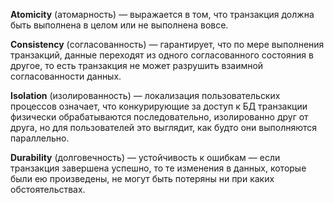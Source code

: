 **Atomicity** (атомарность) — выражается в том, что транзакция должна быть выполнена в целом или не выполнена вовсе.

**Consistency** (согласованность) — гарантирует, что по мере выполнения транзакций, данные переходят из одного согласованного состояния в другое, то есть транзакция не может разрушить взаимной согласованности данных.

**Isolation** (изолированность) — локализация пользовательских процессов означает, что конкурирующие за доступ к БД транзакции физически обрабатываются последовательно, изолированно друг от друга, но для пользователей это выглядит, как будто они выполняются параллельно.

**Durability** (долговечность) — устойчивость к ошибкам — если транзакция завершена успешно, то те изменения в данных, которые были ею произведены, не могут быть потеряны ни при каких обстоятельствах.